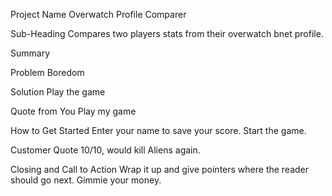 Project Name
Overwatch Profile Comparer

Sub-Heading
Compares two players stats from their overwatch bnet profile.

Summary


Problem
Boredom

Solution
Play the game

Quote from You
Play my game

How to Get Started
Enter your name to save your score. Start the game.

Customer Quote
10/10, would kill Aliens again.

Closing and Call to Action
Wrap it up and give pointers where the reader should go next.
Gimmie your money.